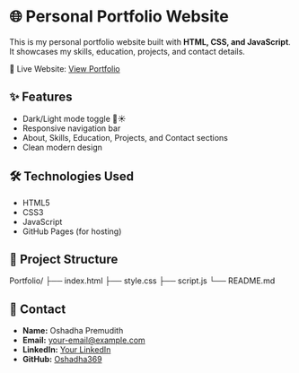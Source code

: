 # 🌐 Personal Portfolio Website

This is my personal portfolio website built with **HTML, CSS, and JavaScript**.  
It showcases my skills, education, projects, and contact details.  

🚀 Live Website: [View Portfolio](https://Oshadha369.github.io/Portfolio/)

## ✨ Features
- Dark/Light mode toggle 🌙☀️
- Responsive navigation bar
- About, Skills, Education, Projects, and Contact sections
- Clean modern design

## 🛠️ Technologies Used
- HTML5
- CSS3
- JavaScript
- GitHub Pages (for hosting)

## 📂 Project Structure
Portfolio/
├── index.html
├── style.css
├── script.js
└── README.md

## 📧 Contact
- **Name:** Oshadha Premudith  
- **Email:** your-email@example.com  
- **LinkedIn:** [Your LinkedIn](https://linkedin.com/in/yourprofile)  
- **GitHub:** [Oshadha369](https://github.com/Oshadha369)